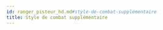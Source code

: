 ```yaml
---
id: ranger_pisteur_hd.md#style-de-combat-supplémentaire
title: Style de combat supplémentaire
---
```


